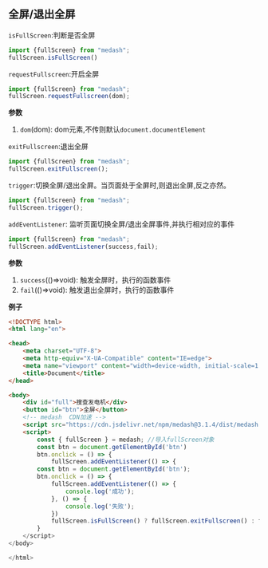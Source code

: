 ## 全屏/退出全屏  
`isFullScreen`:判断是否全屏
```js
import {fullScreen} from "medash";
fullScreen.isFullScreen() 
```  

`requestFullscreen`:开启全屏  
```js
import {fullScreen} from "medash";
fullScreen.requestFullscreen(dom);
```  

**参数**  
1. `dom`(dom): dom元素,不传则默认`document.documentElement`

`exitFullscreen`:退出全屏
```js
import {fullScreen} from "medash";
fullScreen.exitFullscreen();
```


`trigger`:切换全屏/退出全屏。当页面处于全屏时,则退出全屏,反之亦然。 
```js
import {fullScreen} from "medash";
fullScreen.trigger();
```  
 

`addEventListener`: 监听页面切换全屏/退出全屏事件,并执行相对应的事件  
 ```js
import {fullScreen} from "medash";
fullScreen.addEventListener(success,fail);
```


**参数**  
1. `success`(()=>void): 触发全屏时，执行的函数事件  
2. `fail`(()=>void): 触发退出全屏时，执行的函数事件  


**例子**  

```html
<!DOCTYPE html>
<html lang="en">

<head>
    <meta charset="UTF-8">
    <meta http-equiv="X-UA-Compatible" content="IE=edge">
    <meta name="viewport" content="width=device-width, initial-scale=1.0">
    <title>Document</title>
</head>

<body>
    <div id="full">搜查发电机</div>
    <button id="btn">全屏</button>
    <!-- medash  CDN加速 -->
    <script src="https://cdn.jsdelivr.net/npm/medash@3.1.4/dist/medash.min.js"></script>
    <script>
        const { fullScreen } = medash; //导入fullScreen对象
        const btn = document.getElementById('btn')
        btn.onclick = () => {
            fullScreen.addEventListener(() => {
        const btn = document.getElementById('btn');
        btn.onclick = () => {
            fullScreen.addEventListener(() => {
                console.log('成功');
            }, () => {
                console.log('失败');
            })
            fullScreen.isFullScreen() ? fullScreen.exitFullscreen() : fullScreen.requestFullscreen(btn);
        }
    </script>
</body>

</html>
```
